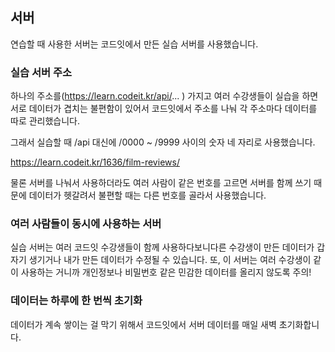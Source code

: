 ## 서버

연습할 때 사용한 서버는 코드잇에서 만든 실습 서버를 사용했습니다.

### 실습 서버 주소

하나의 주소를(https://learn.codeit.kr/api/... ) 가지고 여러 수강생들이 실습을 하면 서로 데이터가 겹치는 불편함이 있어서 코드잇에서 주소를 나눠 각 주소마다 데이터를 따로 관리했습니다.

그래서 실습할 때 /api 대신에 /0000 ~ /9999 사이의 숫자 네 자리로 사용했습니다.

https://learn.codeit.kr/1636/film-reviews/

물론 서버를 나눠서 사용하더라도 여러 사람이 같은 번호를 고르면 서버를 함께 쓰기 때문에
데이터가 헷갈려서 불편할 때는 다른 번호를 골라서 사용했습니다.

### 여러 사람들이 동시에 사용하는 서버

실습 서버는 여러 코드잇 수강생들이 함께 사용하다보니다른 수강생이 만든 데이터가 갑자기 생기거나 내가 만든 데이터가 수정될 수 있습니다.
또, 이 서버는 여러 수강생이 같이 사용하는 거니까
개인정보나 비밀번호 같은 민감한 데이터를 올리지 않도록 주의!

### 데이터는 하루에 한 번씩 초기화

데이터가 계속 쌓이는 걸 막기 위해서 코드잇에서 서버 데이터를 매일 새벽 초기화합니다.
